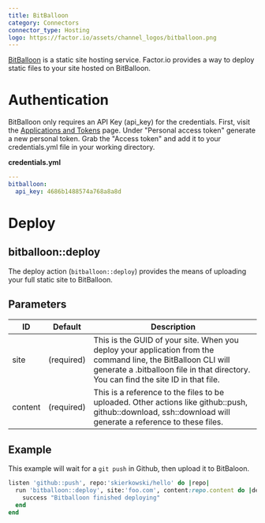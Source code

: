 ```yaml
---
title: BitBalloon
category: Connectors
connector_type: Hosting
logo: https://factor.io/assets/channel_logos/bitballoon.png
---
```

[BitBalloon](https://www.bitballoon.com/) is a static site hosting service. Factor.io provides a way to deploy static files to your site hosted on BitBalloon.

# Authentication
BitBalloon only requires an API Key (api_key) for the credentials. First, visit the [Applications and Tokens](https://www.bitballoon.com/applications) page. Under "Personal access token" generate a new personal token. Grab the "Access token" and add it to your credentials.yml file in your working directory.

**credentials.yml**

```yaml
---
bitballoon:
  api_key: 4686b1488574a768a8a8d
```

# Deploy
## bitballoon::deploy
The deploy action (`bitballoon::deploy`) provides the means of uploading your full static site to BitBalloon.


## Parameters

ID | Default | Description
--- | --- | ---
site | (required) | This is the GUID of your site. When you deploy your application from the command line, the BitBalloon CLI will generate a .bitballoon file in that directory. You can find the site ID in that file.
content | (required) | This is a reference to the files to be uploaded. Other actions like github::push, github::download, ssh::download will generate a reference to these files.

## Example
This example will wait for a `git push` in Github, then upload it to BitBaloon. 

```ruby
listen 'github::push', repo:'skierkowski/hello' do |repo|
  run 'bitballoon::deploy', site:'foo.com', content:repo.content do |deploy|
    success "Bitballoon finished deploying"
  end
end
```